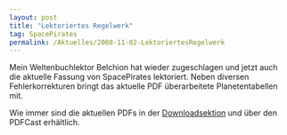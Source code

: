 ```yaml
---
layout: post
title: "Lektoriertes Regelwerk"
tag: SpacePirates
permalink: /Aktuelles/2008-11-02-LektoriertesRegelwerk
---
```


Mein Weltenbuchlektor Belchion hat wieder zugeschlagen und jetzt auch die aktuelle Fassung von SpacePirates lektoriert. Neben diversen Fehlerkorrekturen bringt das aktuelle PDF überarbeitete Planetentabellen mit.

Wie immer sind die aktuellen PDFs in der [Downloadsektion](https://spacepirates.jcgames.de/Publikationen/) und über den PDFCast erhältlich.
